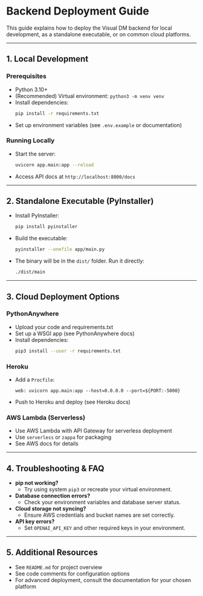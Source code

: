 # Backend Deployment Guide

This guide explains how to deploy the Visual DM backend for local development, as a standalone executable, or on common cloud platforms.

---

## 1. Local Development

### Prerequisites
- Python 3.10+
- (Recommended) Virtual environment: `python3 -m venv venv`
- Install dependencies:
  ```bash
  pip install -r requirements.txt
  ```
- Set up environment variables (see `.env.example` or documentation)

### Running Locally
- Start the server:
  ```bash
  uvicorn app.main:app --reload
  ```
- Access API docs at `http://localhost:8000/docs`

---

## 2. Standalone Executable (PyInstaller)

- Install PyInstaller:
  ```bash
  pip install pyinstaller
  ```
- Build the executable:
  ```bash
  pyinstaller --onefile app/main.py
  ```
- The binary will be in the `dist/` folder. Run it directly:
  ```bash
  ./dist/main
  ```

---

## 3. Cloud Deployment Options

### PythonAnywhere
- Upload your code and requirements.txt
- Set up a WSGI app (see PythonAnywhere docs)
- Install dependencies:
  ```bash
  pip3 install --user -r requirements.txt
  ```

### Heroku
- Add a `Procfile`:
  ```
  web: uvicorn app.main:app --host=0.0.0.0 --port=${PORT:-5000}
  ```
- Push to Heroku and deploy (see Heroku docs)

### AWS Lambda (Serverless)
- Use AWS Lambda with API Gateway for serverless deployment
- Use `serverless` or `zappa` for packaging
- See AWS docs for details

---

## 4. Troubleshooting & FAQ

- **pip not working?**
  - Try using system `pip3` or recreate your virtual environment.
- **Database connection errors?**
  - Check your environment variables and database server status.
- **Cloud storage not syncing?**
  - Ensure AWS credentials and bucket names are set correctly.
- **API key errors?**
  - Set `OPENAI_API_KEY` and other required keys in your environment.

---

## 5. Additional Resources
- See `README.md` for project overview
- See code comments for configuration options
- For advanced deployment, consult the documentation for your chosen platform 